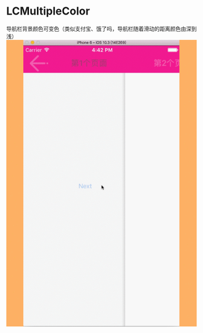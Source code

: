 # LCMultipleColor

导航栏背景颜色可变色（类似支付宝、饿了吗，导航栏随着滑动的距离颜色由深到浅）
![image](https://github.com/zzz1029335886/LCMultipleColor/blob/master/LCMultipleColor.gif)
